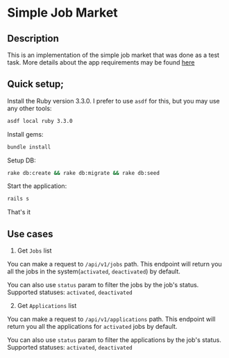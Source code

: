 # Simple Job Market

## Description

This is an implementation of the simple job market that was done as a test task. 
More details about the app requirements may be found [here](https://docs.google.com/document/d/17wv7TI5TJiOj6NRAOdkMutHJ_Lthr17msjm-AqT-yRw/edit)

## Quick setup;

Install the Ruby version 3.3.0. I prefer to use `asdf` for this, but you may use any other tools:

```bash
asdf local ruby 3.3.0
```

Install gems: 

```bash
bundle install
```

Setup DB:

```bash
rake db:create && rake db:migrate && rake db:seed
```

Start the application: 

```bash
rails s
```

That's it

## Use cases

1. Get `Jobs` list

You can make a request to `/api/v1/jobs` path. This endpoint will return you all the jobs in the system(`activated`, `deactivated`) by default.

You can also use `status` param to filter the jobs by the job's status. Supported statuses: `activated`, `deactivated`

2. Get `Applications` list

You can make a request to `/api/v1/applications` path. This endpoint will return you all the applications for `activated` jobs by default.

You can also use `status` param to filter the applications by the job's status. Supported statuses: `activated`, `deactivated`






